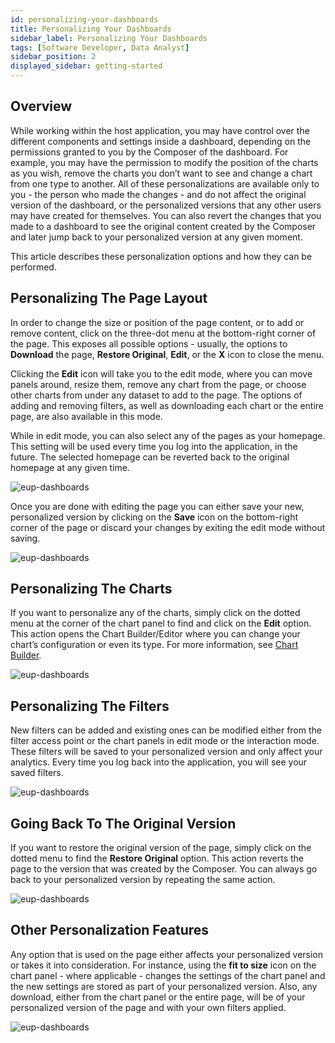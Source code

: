 ```yaml
---
id: personalizing-your-dashboards
title: Personalizing Your Dashboards
sidebar_label: Personalizing Your Dashboards
tags: [Software Developer, Data Analyst]
sidebar_position: 2
displayed_sidebar: getting-started
---
```


<div style={{textAlign: "justify"}}>

## Overview

While working within the host application, you may have control over the different components and settings inside a dashboard, depending on the permissions granted to you by the Composer of the dashboard. For example, you may have the permission to modify the position of the charts as you wish, remove the charts you don’t want to see and change a chart from one type to another. All of these personalizations are available only to you - the person who made the changes - and do not affect the original version of the dashboard, or the personalized versions that any other users may have created for themselves.  You can also revert the changes that you made to a dashboard to see the original content created by the Composer and later jump back to your personalized version at any given moment.

This article describes these personalization options and how they can be performed. 



## Personalizing The Page Layout
In order to change the size or position of the page content, or to add or remove content, click on the three-dot menu at the bottom-right corner of the page. This exposes all possible options - usually, the options to **Download** the page, **Restore Original**, **Edit**, or the **X** icon to close the menu. 

Clicking the **Edit** icon will take you to the edit mode, where you can move panels around, resize them, remove any chart from the page, or choose other charts from under any dataset to add to the page. The options of adding and removing filters, as well as downloading each chart or the entire page, are also available in this mode. 


While in edit mode, you can also select any of the pages as your homepage. This setting will be used every time you log into the application, in the future. The selected homepage can be reverted back to the original homepage at any given time. 

![eup-dashboards](https://s3.amazonaws.com/cdn.qrvey.com/documentation_assets/ui-docs/eup/dashboards1.png#thumbnail-40)  

Once you are done with editing the page you can either save your new, personalized version by clicking on the **Save** icon on the bottom-right corner of the page or discard your changes by exiting the edit mode without saving.


![eup-dashboards](https://s3.amazonaws.com/cdn.qrvey.com/documentation_assets/ui-docs/eup/eup-dash1.gif#thumbnail)

## Personalizing The Charts
If you want to personalize any of the charts, simply click on the dotted menu at the corner of the chart panel to find and click on the **Edit** option. This action opens the Chart Builder/Editor where you can change your chart’s configuration or even its type. For more information, see [Chart Builder](../../composer/07-Creating%20Charts/overview-of-chart-builder.md).

![eup-dashboards](https://s3.amazonaws.com/cdn.qrvey.com/documentation_assets/ui-docs/eup/eup-dash2.gif#thumbnail)


## Personalizing The Filters
New filters can be added and existing ones can be modified either from the filter access point or the chart panels in edit mode or the interaction mode. These filters will be saved to your personalized version and only affect your analytics. Every time you log back into the application, you will see your saved filters. 

![eup-dashboards](https://s3.amazonaws.com/cdn.qrvey.com/documentation_assets/ui-docs/eup/eup-dash3.gif#thumbnail)


## Going Back To The Original Version
If you want to restore the original version of the page, simply click on the dotted menu to find the **Restore Original** option. This action reverts the page to the version that was created by the Composer. You can always go back to your personalized version by repeating the same action.

![eup-dashboards](https://s3.amazonaws.com/cdn.qrvey.com/documentation_assets/ui-docs/eup/eup-dash4.png#thumbnail-60)


## Other Personalization Features
Any option that is used on the page either affects your personalized version or takes it into consideration. For instance, using the **fit to size** icon on the chart panel - where applicable - changes the settings of the chart panel and the new settings are stored as part of your personalized version. Also, any download, either from the chart panel or the entire page, will be of your personalized version of the page and with your own filters applied.

![eup-dashboards](https://s3.amazonaws.com/cdn.qrvey.com/documentation_assets/ui-docs/eup/eup-dash5.gif#thumbnail)


</div>
